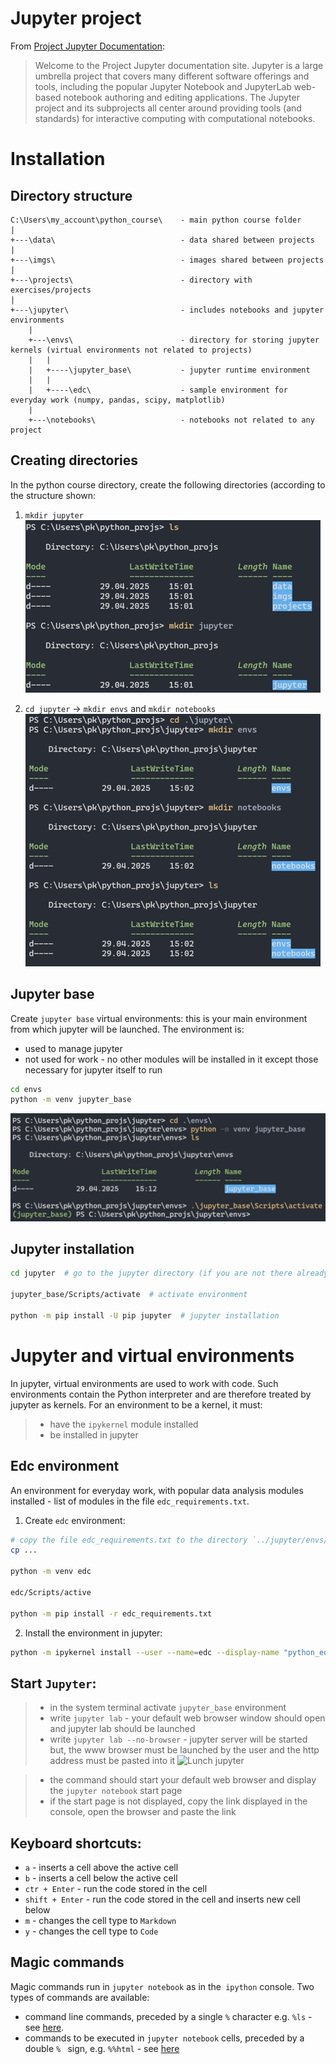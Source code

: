 # Jupyter project

From [Project Jupyter Documentation](https://docs.jupyter.org/en/latest/):
>Welcome to the Project Jupyter documentation site. Jupyter is a large umbrella project that covers many different
software offerings and tools, including the popular Jupyter Notebook and JupyterLab web-based notebook authoring and
editing applications. The Jupyter project and its subprojects all center around providing tools (and standards) for
interactive computing with computational notebooks.


# Installation

## Directory structure

```plaintext
C:\Users\my_account\python_course\    - main python course folder
|
+---\data\                            - data shared between projects
|
+---\imgs\                            - images shared between projects
|
+---\projects\                        - directory with exercises/projects
|
+---\jupyter\                         - includes notebooks and jupyter environments
    |   
    +---\envs\                        - directory for storing jupyter kernels (virtual environments not related to projects)
    |   |
    |   +----\jupyter_base\           - jupyter runtime environment
    |   |
    |   +----\edc\                    - sample environment for everyday work (numpy, pandas, scipy, matplotlib)
    |
    +---\notebooks\                   - notebooks not related to any project
```

## Creating directories
In the python course directory, create the following directories (according to the structure shown: 
1. `mkdir jupyter`
  ![mkdir jupyter](imgs/jup_mkdir1.jpg)

2. `cd jupyter` -> `mkdir envs` and `mkdir notebooks`
  ![mkdir jupyter](imgs/jup_mkdir2.jpg)



## Jupyter base
Create `jupyter base` virtual environments: this is your main environment from which jupyter will be launched. The environment is:
- used to manage jupyter
- not used for work - no other modules will be installed in it except those necessary for jupyter itself to run

```bash
cd envs
python -m venv jupyter_base
```
![jupyter base](imgs/jup_base.jpg)

## Jupyter installation

```bash
cd jupyter  # go to the jupyter directory (if you are not there already)

jupyter_base/Scripts/activate  # activate environment

python -m pip install -U pip jupyter  # jupyter installation
```

# Jupyter and virtual environments

In jupyter, virtual environments are used to work with code. Such environments contain the Python interpreter and are
therefore treated by jupyter as kernels.
For an environment to be a kernel, it must:
>- have the `ipykernel` module installed
>- be installed in jupyter

## Edc environment

An environment for everyday work, with popular data analysis modules installed - list of modules in the file
`edc_requirements.txt`.

1. Create `edc` environment:

```bash
# copy the file edc_requirements.txt to the directory `../jupyter/envs/`
cp ...

python -m venv edc

edc/Scripts/active

python -m pip install -r edc_requirements.txt
```

2. Install the environment in jupyter:
```bash
python -m ipykernel install --user --name=edc --display-name "python_edc"

```


## Start `Jupyter`:

 >- in the system terminal activate `jupyter_base` environment
 >- write `jupyter lab` - your default web browser window should open and jupyter lab should be launched
 >- write `jupyter lab --no-browser` - jupyter server will be started but, the www browser must be launched by the user
    and the http address must be pasted into it
 ![Lunch jupyter](./img/jupyter.png)

 >- the command should start your default web browser and display the `jupyter notebook` start page
 >- if the start page is not displayed, copy the link displayed in the console, open the browser and paste the link


## Keyboard shortcuts:

 - `a` - inserts a cell above the active cell
 - `b` - inserts a cell below the active cell
 - `ctr + Enter` - run the code stored in the cell
 - `shift + Enter` - run the code stored in the cell and inserts new cell below
 - `m` - changes the cell type to `Markdown`
 - `y` - changes the cell type to `Code`
  

## Magic commands

Magic commands run in `jupyter notebook` as in the` ipython` console. Two types of commands are available:

 - command line commands, preceded by a single `%` character e.g. `%ls` - see [here](https://ipython.readthedocs.io/en/stable/interactive/magics.html#line-magics). 
 - commands to be executed in `jupyter notebook` cells, preceded by a double `% ` sign, e.g. ` %%html ` - see [here](https://ipython.readthedocs.io/en/stable/interactive/magics.html#cell-magics)



